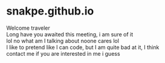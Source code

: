 # snakpe.github.io <br>
<p>
  Welcome traveler <br>
  Long have you awaited this meeting, i am sure of it <br>
  lol no what am I talking about noone cares lol <br>
  I like to pretend like I can code, but I am quite bad at it, I think <br>
  contact me if you are interested in me i guess <br>
</p>
